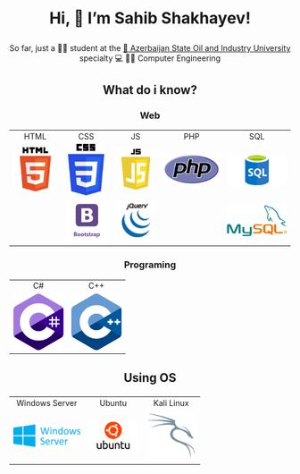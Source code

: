 # <p align="center">Hi, 👋 I’m  Sahib Shakhayev!</p>
  
<p align="center">So far, just a 👨‍🎓 student at the <a href="http://asoiu.edu.az/en"> 🏫 Azerbaijan State Oil and Industry University</a> specialty 💻 👷‍♂️ Computer Engineering</p>
    
## <p align="center">What do i know?</p>
### <p align="center">Web</p>
<div align="center"> 
 <table>
 <tr>
   <td align="center">HTML</td>
   <td align="center">CSS</td>
   <td align="center">JS</td>
   <td align="center">PHP</td>
   <td align="center">SQL</td>
   </tr>
<tr>
  <td><img src="html.png" width="90"/></td>
  <td align="center"><img src="css.png" width="65"/></td>
  <td><img src="js.png" width="90"/></td>
  <td><img src="PHP.png" width="120" /></td>
  <td><img src="sql.png" width="130" /></td>
 </tr>
   
   <tr>
     <td></td>
     <td><img src="bootstrap.png" width="90" /></td>
     <td><img src="jquery.png" width="90"  /></td>
     <td></td>
     <td><img src="mysql.png" width="130" /></td>
   
   </tr>
   
  </table>
 </div>  

### <p align="center">Programing</p>
<div align="center"> 
 <table>
 <tr>
   <td align="center">C#</td>  
   <td align="center">C++</td>
   </tr> 
   <tr>
     <td><img src="c_sharp.png" width="90"/></td>
     <td><img src="c++.svg" width="90"/></td>
   
   </tr>  
     
  </table>
  
  </div>
  
  ## <p align="center">Using OS</p>
  <div align="center"> 
 <table>
 <tr>
   <td align="center">Windows Server</td>  
   <td align="center">Ubuntu</td>
   <td align="center">Kali Linux</td>
   </tr> 
   <tr>
     <td><img src="windows-server.png" width="120"/></td>
     <td><img src="ubuntu.png" width="90"/></td>
     <td><img src="kali-linux.png" width="90"/></td>
   </tr>  
     
  </table>
  
  </div>


  
  

